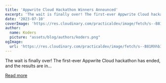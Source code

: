 ```yaml
---
title: 'Appwrite Cloud Hackathon Winners Announced'
excerpt: 'The wait is finally over! The first-ever Appwrite Cloud hackathon has ended, and the results are in...'
date: '2023-07-10'
coverImage: 'https://res.cloudinary.com/practicaldev/image/fetch/s--B81RhhbI--/c_imagga_scale,f_auto,fl_progressive,h_420,q_auto,w_1000/https://dev-to-uploads.s3.amazonaws.com/uploads/articles/1w3jrasxh4ryqopvamdn.png'
author:
  name: Koders
  picture: "assets/blog/authors/koders.png"
ogImage:
  url: 'https://res.cloudinary.com/practicaldev/image/fetch/s--B81RhhbI--/c_imagga_scale,f_auto,fl_progressive,h_420,q_auto,w_1000/https://dev-to-uploads.s3.amazonaws.com/uploads/articles/1w3jrasxh4ryqopvamdn.png'
---
```


The wait is finally over! The first-ever Appwrite Cloud hackathon has ended, and the results are in...

[Read more](https://dev.to/appwrite/appwrite-cloud-hackathon-winners-announced-2ej1)
